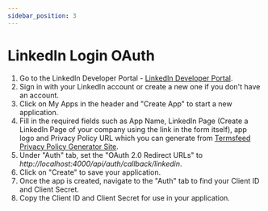 ```yaml
---
sidebar_position: 3
---
```


# LinkedIn Login OAuth

1. Go to the LinkedIn Developer Portal - [LinkedIn Developer Portal](https://www.linkedin.com/developers/).
2. Sign in with your LinkedIn account or create a new one if you don't have an account.
3. Click on My Apps in the header and "Create App" to start a new application.
4. Fill in the required fields such as App Name, LinkedIn Page (Create a LinkedIn Page of your company using the link in the form itself), app logo and Privacy Policy URL which you can generate from [Termsfeed Privacy Policy Generator Site](https://www.termsfeed.com).
5. Under "Auth" tab, set the "OAuth 2.0 Redirect URLs" to *http://localhost:4000/api/auth/callback/linkedin*.
6. Click on "Create" to save your application.
7. Once the app is created, navigate to the "Auth" tab to find your Client ID and Client Secret.
8. Copy the Client ID and Client Secret for use in your application.
